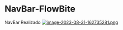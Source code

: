 # NavBar-FlowBite
NavBar Realizado
[![image-2023-08-31-162735281.png](https://i.postimg.cc/XYZYCWPz/image-2023-08-31-162735281.png)](https://postimg.cc/9Dhh66Cd)
